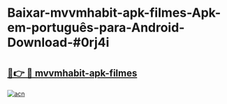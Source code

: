 # Baixar-mvvmhabit-apk-filmes-Apk-em-português​-para-Android-Download-#0rj4i

# <h2><a href="https://ainizakaria.my?title=mvvmhabit-apk-filmes&ref=24M">🔗👉 🔴 mvvmhabit-apk-filmes</a></h2>

[![acn](https://github.com/user-attachments/assets/0f9c940e-d8b0-45ae-aac7-cd30a18b3e1c)](https://ainizakaria.my?title=mvvmhabit-apk-filmes&ref=24M)

